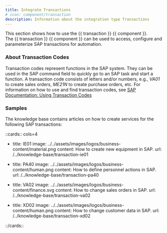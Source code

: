 ```yaml
---
title: Integrate Transactions
# icon: component/transaction
description: Information about the integration type Transactions
---
```


This section shows how to use the {{ transaction }} {{ component }}.<br>
The {{ transaction }} {{ component }} can be used to access, configure and parameterize SAP transactions for automation.


### About Transaction Codes

Transaction codes represent functions in the SAP system. 
They can be used in the SAP command field to quickly go to an SAP task and start a function.
A transaction code consists of letters and/or numbers, e.g., *VA01* to create sales orders, *ME21N* to create purchase orders, etc. 
For information on how to use and find transaction codes, see [SAP Documentation: Using Transaction Codes](https://help.sap.com/docs/SAP_NETWEAVER_740/b1c834a22d05483b8a75710743b5ff26/f735dd776e724195b5562592a5e88b45.html)


### Samples

The knowledge base contains articles on how to create services for the following SAP transactions:

::cards:: cols=4

- title: IE01
  image: ../../assets/images/logos/business-content/material.png
  content: How to create new equipment in SAP.
  url: /../knowledge-base/transaction-ie01
  
- title: PA40
  image: ../../assets/images/logos/business-content/human.png
  content: How to define personnel actions in SAP.
  url: /../knowledge-base/transaction-pa40
  
- title: VA02
  image: ../../assets/images/logos/business-content/finance.svg
  content: How to change sales orders in SAP.
  url: /../knowledge-base/transaction-va02

- title: XD02
  image: ../../assets/images/logos/business-content/human.png
  content: How to change customer data in SAP.
  url: /../knowledge-base/transaction-xd02


::/cards::